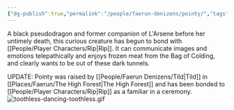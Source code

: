 ```yaml
---
{"dg-publish":true,"permalink":"/people/faerun-denizens/pointy/","tags":["Character","Ally","Faerun"]}
---
```


A black pseudodragon and former companion of L'Arsene before her untimely death, this curious creature has begun to bond with [[People/Player Characters/Rip\|Rip]].  It can communicate images and emotions telepathically and enjoys frozen meat from the Bag of Colding, and clearly wants to be out of these dark tunnels.  

UPDATE: Pointy was raised by [[People/Faerun Denizens/Tild\|Tild]] in [[Places/Faerun/The High Forest\|The High Forest]] and has been bonded to [[People/Player Characters/Rip\|Rip]] as a familiar in a ceremony.  
![toothless-dancing-toothless.gif](/img/user/Z_Attachments/toothless-dancing-toothless.gif)